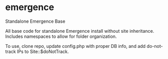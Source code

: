 emergence
=========

Standalone Emergence Base

All base code for standalone Emergence install without site inheritance.  Includes namespaces to allow for folder organization.

To use, clone repo, update config.php with proper DB info, and add do-not-track IPs to Site::$doNotTrack.  
